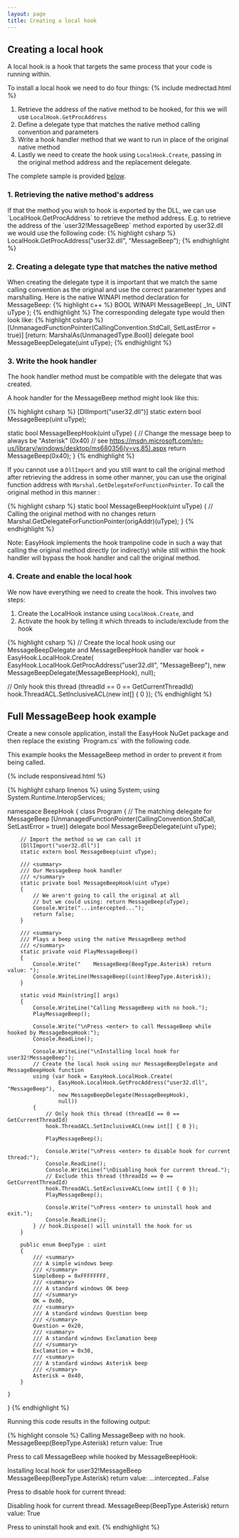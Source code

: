 ```yaml
---
layout: page
title: Creating a local hook
---
```

<h2>Creating a local hook</h2>
A local hook is a hook that targets the same process that your code is running within.

To install a local hook we need to do four things:
{% include medrectad.html %}
 1. Retrieve the address of the native method to be hooked, for this we will use `LocalHook.GetProcAddress`
 2. Define a delegate type that matches the native method calling convention and parameters
 3. Write a hook handler method that we want to run in place of the original native method
 4. Lastly we need to create the hook using `LocalHook.Create`, passing in the original method address and the replacement delegate.

The complete sample is provided [below](#fullexample).
 
<h3>1. Retrieving the native method's address</h3>
If that the method you wish to hook is exported by the DLL, we can use `LocalHook.GetProcAddress` to retrieve the method address. E.g. to retrieve the address of the `user32!MessageBeep` method exported by user32.dll we would use the following code: 
{% highlight csharp %}
LocalHook.GetProcAddress("user32.dll", "MessageBeep");
{% endhighlight %}

<h3>2. Creating a delegate type that matches the native method</h3>
When creating the delegate type it is important that we match the same calling convention as the original and use the correct parameter types and marshalling. Here is the native WINAPI method declaration for MessageBeep:
{% highlight c++ %}
BOOL WINAPI MessageBeep(
  _In_ UINT uType
);
{% endhighlight %}
The corresponding delegate type would then look like: 
{% highlight csharp %}
[UnmanagedFunctionPointer(CallingConvention.StdCall, SetLastError = true)]
[return: MarshalAs(UnmanagedType.Bool)]
delegate bool MessageBeepDelegate(uint uType);
{% endhighlight %}

<h3>3. Write the hook handler</h3>
The hook handler method must be compatible with the delegate that was created.

A hook handler for the MessageBeep method might look like this:

{% highlight csharp %}
[DllImport("user32.dll")]
static extern bool MessageBeep(uint uType);

static bool MessageBeepHook(uint uType)
{
    // Change the message beep to always be "Asterisk" (0x40)
    // see https://msdn.microsoft.com/en-us/library/windows/desktop/ms680356(v=vs.85).aspx
    return MessageBeep(0x40);
}
{% endhighlight %}

If you cannot use a `DllImport` and you still want to call the original method after retrieving the address in some other manner, you can use the original function address with `Marshal.GetDelegateForFunctionPointer`. To call the original method in this manner :

{% highlight csharp %}
static bool MessageBeepHook(uint uType)
{
    // Calling the original method with no changes
    return Marshal.GetDelegateForFunctionPointer<MessageBeepDelegate>(origAddr)(uType);
}
{% endhighlight %}

Note: EasyHook implements the hook trampoline code in such a way that calling the original method directly (or indirectly) while still within the hook handler will bypass the hook handler and call the original method.

<h3>4. Create and enable the local hook</h3>
We now have everything we need to create the hook. This involves two steps:
 
 1. Create the LocalHook instance using `LocalHook.Create`, and
 2. Activate the hook by telling it which threads to include/exclude from the hook

{% highlight csharp %}
// Create the local hook using our MessageBeepDelegate and MessageBeepHook handler
var hook = EasyHook.LocalHook.Create(
        EasyHook.LocalHook.GetProcAddress("user32.dll", "MessageBeep"),
        new MessageBeepDelegate(MessageBeepHook),
        null);
        
// Only hook this thread (threadId == 0 == GetCurrentThreadId)
hook.ThreadACL.SetInclusiveACL(new int[] { 0 });
{% endhighlight %}



<h2><a name="fullexample"></a>Full MessageBeep hook example</h2>
Create a new console application, install the EasyHook NuGet package and then replace the existing `Program.cs` with the following code.

This example hooks the MessageBeep method in order to prevent it from being called.

{% include responsivead.html %}

{% highlight csharp linenos %}
using System;
using System.Runtime.InteropServices;

namespace BeepHook
{
    class Program
    {
        // The matching delegate for MessageBeep
        [UnmanagedFunctionPointer(CallingConvention.StdCall, SetLastError = true)]
        delegate bool MessageBeepDelegate(uint uType);

        // Import the method so we can call it
        [DllImport("user32.dll")]
        static extern bool MessageBeep(uint uType);

        /// <summary>
        /// Our MessageBeep hook handler
        /// </summary>
        static private bool MessageBeepHook(uint uType)
        {
            // We aren't going to call the original at all
            // but we could using: return MessageBeep(uType);
            Console.Write("...intercepted...");
            return false;
        }
        
        /// <summary>
        /// Plays a beep using the native MessageBeep method
        /// </summary>
        static private void PlayMessageBeep()
        {
            Console.Write("    MessageBeep(BeepType.Asterisk) return value: ");
            Console.WriteLine(MessageBeep((uint)BeepType.Asterisk));
        }

        static void Main(string[] args)
        {
            Console.WriteLine("Calling MessageBeep with no hook.");
            PlayMessageBeep();

            Console.Write("\nPress <enter> to call MessageBeep while hooked by MessageBeepHook:");
            Console.ReadLine();

            Console.WriteLine("\nInstalling local hook for user32!MessageBeep");
            // Create the local hook using our MessageBeepDelegate and MessageBeepHook function
            using (var hook = EasyHook.LocalHook.Create(
                    EasyHook.LocalHook.GetProcAddress("user32.dll", "MessageBeep"),
                    new MessageBeepDelegate(MessageBeepHook),
                    null))
            {
                // Only hook this thread (threadId == 0 == GetCurrentThreadId)
                hook.ThreadACL.SetInclusiveACL(new int[] { 0 });

                PlayMessageBeep();

                Console.Write("\nPress <enter> to disable hook for current thread:");
                Console.ReadLine();
                Console.WriteLine("\nDisabling hook for current thread.");
                // Exclude this thread (threadId == 0 == GetCurrentThreadId)
                hook.ThreadACL.SetExclusiveACL(new int[] { 0 });
                PlayMessageBeep();

                Console.Write("\nPress <enter> to uninstall hook and exit.");
                Console.ReadLine();
            } // hook.Dispose() will uninstall the hook for us
        }
        
        public enum BeepType : uint
        {
            /// <summary>
            /// A simple windows beep
            /// </summary>            
            SimpleBeep = 0xFFFFFFFF,
            /// <summary>
            /// A standard windows OK beep
            /// </summary>
            OK = 0x00,
            /// <summary>
            /// A standard windows Question beep
            /// </summary>
            Question = 0x20,
            /// <summary>
            /// A standard windows Exclamation beep
            /// </summary>
            Exclamation = 0x30,
            /// <summary>
            /// A standard windows Asterisk beep
            /// </summary>
            Asterisk = 0x40,
        }
        
    }
}
{% endhighlight %}

Running this code results in the following output:

{% highlight console %}
Calling MessageBeep with no hook.
    MessageBeep(BeepType.Asterisk) return value: True

Press <enter> to call MessageBeep while hooked by MessageBeepHook:

Installing local hook for user32!MessageBeep
    MessageBeep(BeepType.Asterisk) return value: ...intercepted...False

Press <enter> to disable hook for current thread:

Disabling hook for current thread.
    MessageBeep(BeepType.Asterisk) return value: True

Press <enter> to uninstall hook and exit.
{% endhighlight %}
